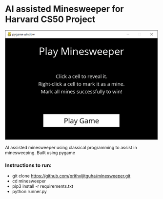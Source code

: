# AI assisted Minesweeper for Harvard CS50 Project 

<img src="assets/gifs/minesweeper_tutorial.gif" width="500px">

AI assisted minesweeper using classical programming to assist in minesweeping. Built using pygame

### Instructions to run: 

- git clone https://github.com/prithvijitguha/minesweeper.git
- cd minesweeper
- pip3 install -r requirements.txt
- python runner.py 